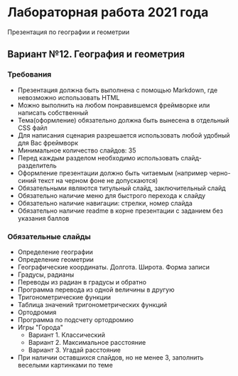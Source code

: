 # Лабораторная работа 2021 года
Презентация по географии и геометрии
## Вариант №12. География и геометрия
### Требования
- Презентация должна быть выполнена с помощью Markdown, где невозможно использовать HTML
- Можно выполнить на любом понравившемся фреймворке или написать собственный
- Тема(оформление) обязательно должна быть вынесена в отдельный CSS файл
- Для написания сценария разрешается использовать любой удобный для Вас фреймворк
- Минимальное количество слайдов: 35
- Перед каждым разделом необходимо использовать слайд-разделитель
- Оформление презентации должно быть читаемым (например черно-синий текст на черном фоне не допускаются)
- Обязательными являются титульный слайд, заключительный слайд
- Обязательно наличие меню для быстрого перехода к слайду
- Обязательно наличие навигации: стрелки, номер слайда
- Обязательно наличие readme в корне презентации с заданием без указания баллов

### Обязательные слайды
- Определение географии
- Определение геометрии
- Географические координаты. Долгота. Широта. Форма записи
- Градусы, радианы
- Переводы из радиан в градусы и обратно
- Программа перевода из одной величины в другую
- Тригонометрические функции
- Таблица значений тригонометрических функций
- Ортодромия
- Программа по подсчету ортодромию
- Игры "Города"
    - Вариант 1. Классический
    - Вариант 2. Максимальное расстояние
    - Вариант 3. Угадай расстояние
- При наличии оставшихся слайдов, но не менее 3, заполнить веселыми картинками по теме
